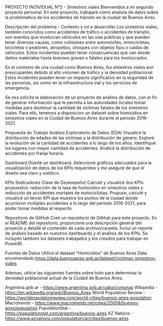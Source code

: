 PROYECTO INDIVIDUAL Nº2 - Siniestros viales
Bienvenidos a mi segundo proyecto personal. En este proyecto, trabajaré como analista de datos sobre la problemática de los accidentes de tránsito en la ciudad de Buenos Aires.

Descripción del problema - Contexto y rol a desarrollar
Los siniestros viales, también conocidos como ​accidentes de tráfico o accidentes de tránsito, son eventos que involucran vehículos en las vías públicas y que pueden tener diversas causas, como colisiones entre automóviles, motocicletas, bicicletas o peatones, atropellos, choques con objetos fijos o caídas de vehículos. Estos incidentes pueden tener consecuencias que van desde daños materiales hasta lesiones graves o fatales para los involucrados.

En el contexto de una ciudad como ​Buenos Aires, los siniestros viales son preocupantes debido al alto volumen de tráfico y la densidad poblacional. Estos incidentes pueden tener un impacto significativo en la seguridad de las personas, así como en la infraestructura vial y los servicios de emergencia.

Se nos solicita la elaboración de un proyecto de análisis de datos, con el fin de generar información que le permita a las autoridades locales tomar medidas para disminuir la cantidad de víctimas fatales de los siniestros viales. Para ello, tenemos a disposicion un dataset sobre homicidios en siniestros viales en la Ciudad de Buenos Aires durante el periodo 2016-2021.

Propuesta de Trabajo
Análisis Exploratorio de Datos (EDA)
Visualicé la distribución de edades de las víctimas y la distribución de género.
Exploré la evolución de la cantidad de accidentes a lo largo de los años.
Identifiqué los lugares con mayor cantidad de accidentes.
Analicé la distribución de accidentes por franja horaria.

Dashboard
Diseñé un dashboard.
Seleccioné gráficos adecuados para la visualización de datos de los KPIs requeridos y me aseguré de que el diseño sea claro y estético.

KPIs (Indicadores Clave de Desempeño)
Calculé y visualicé dos KPIs propuestos: reducción de la tasa de homicidios en siniestros viales y reducción de accidentes mortales de motociclistas.
Propuse, calculé y visualicé un tercer KPI que muestra los puntos de la ciudad donde acurrieron multiples accidentes a lo largo del periodo 2016-2021, para poder tomar medidas al respecto.

Repositorio de GitHub
Creé un repositorio de GitHub para este proyecto.
En el README del repositorio, proporcioné una descripción general del proyecto y detallé el contenido de cada archivo/carpeta.
Incluí un reporte de análisis basado en nuestros dashboards y el análisis de los KPIs.
Se incluyen tambien los datasets trabajados y los creados para trabajar en PowerBI.

Fuentes de Datos
Utilicé el dataset "Homicidios" de Buenos Aires Data encomendado:https://data.buenosaires.gob.ar/dataset/victimas-siniestros-viales

Ademas, utilice las siguientes fuentes sobre todo para determinar la densidad poblacional actual de la Ciudad de Buenos Aires:

Argentina.gob.ar - https://www.argentina.gob.ar/caba/comunas
Wikipedia - https://en.wikipedia.org/wiki/Buenos_Aires
World Population Review - https://worldpopulationreview.com/world-cities/buenos-aires-population
Macrotrends - https://www.macrotrends.net/cities/20058/buenos-aires/population
PopulationStat - https://populationstat.com/argentina/buenos-aires
AZ Nations - https://www.aznations.com/population/ar/cities/buenos-aires

